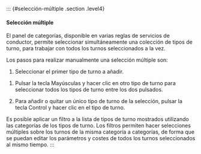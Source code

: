 ::: {#selección-múltiple .section .level4}
#### Selección múltiple

El panel de categorías, disponible en varias reglas de servicios de
conductor, permite seleccionar simultáneamente una colección de tipos de
turno, para trabajar con todos los turnos seleccionados a la vez.

Los pasos para realizar manualmente una selección múltiple son:

1.  Seleccionar el primer tipo de turno a añadir.

<!-- -->

1.  Pulsar la tecla Mayúsculas y hacer clic en otro tipo de turno para
    seleccionar todos los tipos de turno entre los dos pulsados.

2.  Para añadir o quitar un único tipo de turno de la selección, pulsar
    la tecla Control y hacer clic en el tipo de turno.

Es posible aplicar un filtro a la lista de tipos de turno mostrados
utilizando las categorías de los tipos de turno. Los filtros permiten
hacer selecciones múltiples sobre los turnos de la misma categoría a
categorías, de forma que se puedan editar los parámetros y costes de
todos los turnos seleccionados al mismo tiempo.
:::
